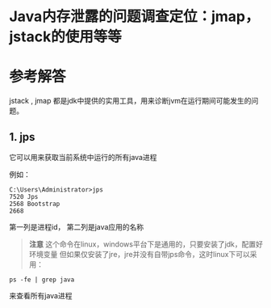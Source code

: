 # Java内存泄露的问题调查定位：jmap，jstack的使用等等

# 参考解答

jstack , jmap 都是jdk中提供的实用工具，用来诊断jvm在运行期间可能发生的问题。

## 1. jps
它可以用来获取当前系统中运行的所有java进程

例如：
```
C:\Users\Administrator>jps
7520 Jps
2568 Bootstrap
2668
```

第一列是进程id， 第二列是java应用的名称

> **注意**
这个命令在linux，windows平台下是通用的，只要安装了jdk，配置好环境变量
但如果仅安装了jre，jre并没有自带jps命令，这时linux下可以采用：
```
ps -fe | grep java
```
来查看所有java进程

##
